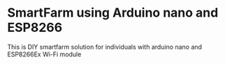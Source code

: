 # SmartFarm using Arduino nano and ESP8266

This is DIY smartfarm solution for individuals with arduino nano and ESP8266Ex Wi-Fi module
